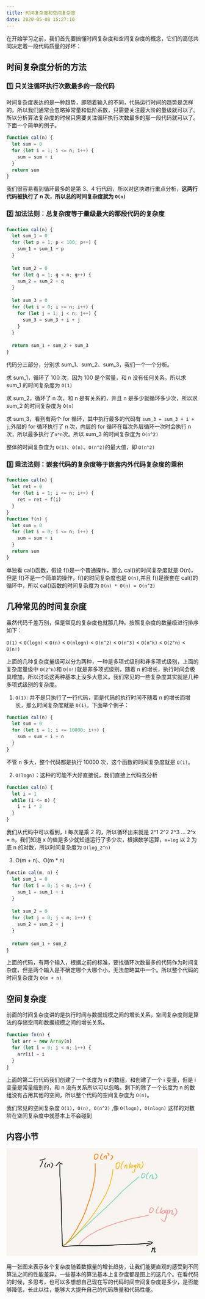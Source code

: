 ```yaml
---
title: 时间复杂度和空间复杂度
date: 2020-05-08 15:27:10
---
```


在开始学习之前，我们首先要搞懂时间复杂度和空间复杂度的概念，它们的高低共同决定着一段代码质量的好坏：

## 时间复杂度分析的方法

### 1️⃣ 只关注循环执行次数最多的一段代码

时间复杂度表达的是一种趋势，即随着输入的不同，代码运行时间的趋势是怎样的。所以我们通常会忽略掉常量和低阶系数，只需要关注最大阶的量级就可以了。所以分析算法复杂度的时候只需要关注循环执行次数最多的那一段代码就可以了。下面一个简单的例子。

```js {3}
function cal(n) {
  let sum = 0
  for (let i = 1; i <= n; i++) {
    sum = sum + i
  }
  return sum
}
```

我们很容易看到循环最多的是第 3、4 行代码，所以对这块进行重点分析，**这两行代码被执行了 n 次，所以总的时间复杂度就为 `O(n)`**

### 2️⃣ 加法法则：总复杂度等于量级最大的那段代码的复杂度

```js
function cal(n) {
  let sum_1 = 0
  for (let p = 1; p < 100; p++) {
    sum_1 = sum_1 + p
  }

  let sum_2 = 0
  for (let q = 1; q < n; q++) {
    sum_2 = sum_2 + q
  }

  let sum_3 = 0
  for (let i = 0; i <= n; i++) {
    for (let j = 1; j < n; j++) {
      sum_3 = sum_3 + i + j
    }
  }

  return sum_1 + sum_2 + sum_3
}
```

代码分三部分，分别求 sum_1、sum_2、sum_3，我们一个一个分析。

求 sum_1，循环了 100 次，因为 100 是个常量，和 n 没有任何关系。所以求 sum_1 的时间复杂度为 `O(1)`

求 sum_2，循环了 n 次，和 n 是有关系的，并且 n 是多少就循环多少次，所以求 sum_2 的时间复杂度为 `O(n)`

求 sum_3，看到有两个 for 循环，其中执行最多的代码有 `sum_3 = sum_3 + i + j`;外层的 for 循环执行了 n 次，内层的 for 循环在每次外层循环一次时会执行 n 次，所以最多执行了`n*n`次。所以 sum_3 的时间复杂度为 `O(n^2)`

整体的时间复杂度为 `O(1)`、`O(n)`、`O(n^2)`的最大值，即 `O(n^2)`

### 3️⃣ 乘法法则：嵌套代码的复杂度等于嵌套内外代码复杂度的乘积

```js
function cal(n) {
  let ret = 0
  for (let i = 1; i <= n; i++) {
    ret = ret + f(i)
  }
}
function f(n) {
  let sum = 0
  for (let i = 0; i <= n; i++) {
    sum = sum + i
  }
  return sum
}
```

单独看 cal()函数，假设 f()是一个普通操作，那么 cal()的时间复杂度就是 O(n)，但是 f()不是一个简单的操作，f()的时间复杂度也是 `O(n)`,并且 f()是嵌套在 cal()的循环中，所以 cal()函数的时间复杂度为 `O(n) * O(n) = O(n^2)`

## 几种常见的时间复杂度

虽然代码千差万别，但是常见的复杂度也就那几种。按照复杂度的数量级进行排序如下：

`O(1)` < `O(logn)` < `O(n)` < `O(nlogn)` < `O(n^2)` < `O(n^3)` < `O(n^k)` < `O(2^n)` < `O(n!)`

上面的几种复杂度量级可以分为两种，一种是多项式级别和非多项式级别，上面的复杂度量级中 `O(2^n)`和 `O(n!)`就是非多项式级别，随着 n 的增长，执行时间会极具增加，所以讨论这两种基本上没多大意义。我们常见的一些复杂度其实就是几种多项式级别的复杂度。

1. `O(1)`: 并不是只执行了一行代码，而是代码的执行时间不随着 n 的增长而增长，那么时间复杂度就是 `O(1)`。下面举个例子：

```js
function cal(n) {
  let sum = 0
  for (let i = 1; i <= 10000; i++) {
    sum = sum + i + n
  }
}
```

不管 n 多大，整个代码都是执行 10000 次，这个函数的时间复杂度就是 `O(1)`。

2. `O(logn)`：这种的可能不大好直接说，我们直接上代码去分析

```js
function cal(n) {
  let i = 1
  while (i <= n) {
    i = i * 2
  }
}
```

我们从代码中可以看到，i 每次是乘 2 的，所以循环出来就是 2^1 2^2 2^3 ... 2^x = n，我们知道 x 的值是多少就知道运行了多少次，根据数学运算，`x=log` 以 2 为底 n 的对数，所以时间复杂度为 `O(log_2^n)`

3. O(m + n)、O(m \* n)

```js
functin cal(m, n) {
  let sum_1 = 0
  for (let i = 0; i < m; i++) {
    sum_1 = sum_1 + i
  }

  let sum_2 = 0
  for (let j = 0; j < m; i++) {
    sum_2 = sum_2 + j
  }

  return sum_1 + sum_2
}
```

上面的代码，有两个输入，根据之前的标准，要找循环次数最多的代码作为时间复杂度，但是两个输入是不确定哪个大哪个小，无法忽略其中一个。所以整个代码的时间复杂度为 `O(m + n)`

## 空间复杂度

前面的时间复杂度讲的是执行时间与数据规模之间的增长关系，空间复杂度则是算法的存储空间和数据规模之间的增长关系。

```js
function fn(n) {
  let arr = new Array(n)
  for (let i = 0; i < n; i++) {
    arr[i] = i
  }
}
```

上面的第二行代码我们创建了一个长度为 n 的数组，和创建了一个 i 变量，但是 i 变量是常量级别的，和 n 没有关系所以可以忽略。剩下的除了一个长度为 n 的数组没有占用其他的空间，所以整个代码的空间复杂度为 `O(n)`。

我们常见的空间复杂度 `O(1)`，`O(n)`，`O(n^2)` ,像 `O(logn)`，`O(nlogn)` 这样的对数阶在空间复杂度中就基本上不会碰到

## 内容小节

![](../../assets/algorithm/complexity/1.png)

用一张图来表示各个复杂度随着数据量的增长趋势，让我们能更直观的感受到不同算法之间的性能差异。一些基本的算法基本上复杂度都是图上的这几个。在看代码的时候，多思考，也可以多想想自己现在写的代码时间空间复杂度是多少，是否能够降低，长此以往，能够大大提升自己的代码质量和代码性能。
